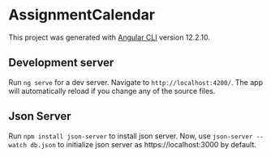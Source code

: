 # AssignmentCalendar

This project was generated with [Angular CLI](https://github.com/angular/angular-cli) version 12.2.10.

## Development server

Run `ng serve` for a dev server. Navigate to `http://localhost:4200/`. The app will automatically reload if you change any of the source files.

## Json Server

Run `npm install json-server` to install json server. Now, use `json-server --watch db.json` to initialize json server as https://localhost:3000 by default.
